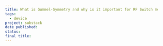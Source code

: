 ```yaml
---
title: What is Gummel-Symmetry and why is it important for RF Switch models
tags:
  - device
project: substack
date_published: 
status: 
final title:
---
```

